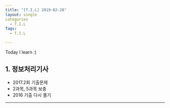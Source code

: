 ```yaml
---
title: "[T.I.L] 2019-02-28"
layout: single
categories
  - T.I.L
Tags:
  - T.I.L

---
```

Today I learn :)

## 1. 정보처리기사  
* 2017.2회 기출문제  
* 2과목, 5과목 보충   
* 2016 기출 다시 풀기  
                   

  
***  
 


  

 

   





